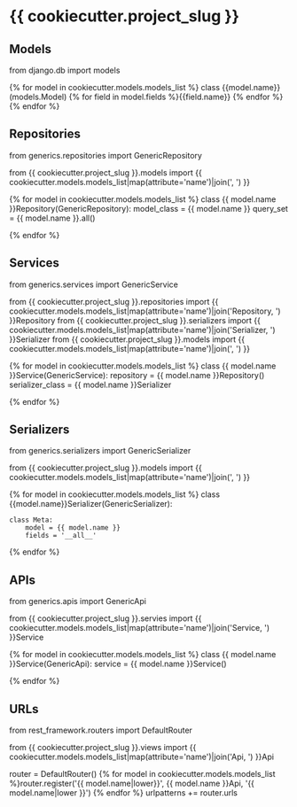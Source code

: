 # {{ cookiecutter.project_slug }}

## Models
from django.db import models

{% for model in cookiecutter.models.models_list %}
class {{model.name}}(models.Model)
    {% for field in model.fields %}{{field.name}}
    {% endfor %}
{% endfor %}

## Repositories
from generics.repositories import GenericRepository

from {{ cookiecutter.project_slug }}.models import {{ cookiecutter.models.models_list|map(attribute='name')|join(', ') }}

{% for model in cookiecutter.models.models_list %}
class {{ model.name }}Repository(GenericRepository):
    model_class = {{ model.name }}
    query_set = {{ model.name }}.all()

{% endfor %}

## Services
from generics.services import GenericService

from {{ cookiecutter.project_slug }}.repositories import {{ cookiecutter.models.models_list|map(attribute='name')|join('Repository, ') }}Repository
from {{ cookiecutter.project_slug }}.serializers import {{ cookiecutter.models.models_list|map(attribute='name')|join('Serializer, ') }}Serializer
from {{ cookiecutter.project_slug }}.models import {{ cookiecutter.models.models_list|map(attribute='name')|join(', ') }}

{% for model in cookiecutter.models.models_list %}
class {{ model.name }}Service(GenericService):
    repository = {{ model.name }}Repository()
    serializer_class = {{ model.name }}Serializer

{% endfor %}

## Serializers
from generics.serializers import GenericSerializer

from {{ cookiecutter.project_slug }}.models import {{ cookiecutter.models.models_list|map(attribute='name')|join(', ') }}

{% for model in cookiecutter.models.models_list %}
class {{model.name}}Serializer(GenericSerializer):
    
    class Meta:
        model = {{ model.name }}
        fields = '__all__'

{% endfor %}

## APIs
from generics.apis import GenericApi

from {{ cookiecutter.project_slug }}.servies import {{ cookiecutter.models.models_list|map(attribute='name')|join('Service, ') }}Service

{% for model in cookiecutter.models.models_list %}
class {{ model.name }}Service(GenericApi):
    service = {{ model.name }}Service()

{% endfor %}

## URLs
from rest_framework.routers import DefaultRouter

from {{ cookiecutter.project_slug }}.views import {{ cookiecutter.models.models_list|map(attribute='name')|join('Api, ') }}Api


router = DefaultRouter()
{% for model in cookiecutter.models.models_list %}router.register('{{ model.name|lower}}', {{ model.name }}Api, '{{ model.name|lower }}')
{% endfor %}
urlpatterns += router.urls

